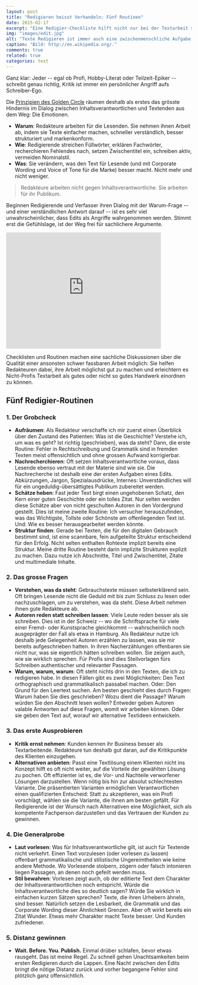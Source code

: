 ```yaml
---
layout: post
title: "Redigieren heisst Verhandeln: Fünf Routinen"
date: 2015-02-17
excerpt: "Eine Redigier-Checkliste hilft nicht nur bei der Textarbeit sondern dient Redigierenden und Text-Liferanten als Gesprächs- und Verhandlungsgrundlage."
img: "images/edit.jpg"
alt: "Texte Redigieren ist immer auch eine zwischenmenschliche Aufgabe."
caption: "Bild: http://en.wikipedia.org/."
comments: true
related: true
categories: text
---
```


<!-- Ich darf Texte nicht editieren -- nicht ohne den Autoren oder den Verwantwortlichen zuvor drei Fragen zu beantworten:

- Warum ist es nötig unsere Texte zu editieren? Es war alles genau so, wie ich es haben wollte!?
- Wie soll mein Text noch besser gemacht werden?
- Was wird verändert? Es ist alles genau so, wie es sein soll! -->

Ganz klar: Jeder -- egal ob Profi, Hobby-Literat oder Teilzeit-Epiker -- schreibt genau richtig, Kritik ist immer ein persönlicher Angriff aufs Schreiber-Ego.

Die [Prinzipien des Golden Circle](http://en.wikipedia.org/wiki/Simon_Sinek) räumen deshalb als erstes das grösste Hindernis im Dialog zwischen Inhaltsverantwortlichen und Textenden aus dem Weg: Die Emotionen. 

<!-- Die drei Fragen machen professionellen Textarbeitenden klar, warum Inhaltslieferanten mit einem Edit Probleme haben. Umgekehrt schafft ein Gespräch über die drei goldenen Fragen Nicht-Profis verständlich, warum ihr Text nicht in seiner ursprünglichen Version publiziert werden konnte. -->

- **Warum**: Redakteure arbeiten für die Lesenden. Sie nehmen ihnen Arbeit ab, indem sie Texte einfacher machen, schneller verständlich, besser strukturiert und markenkonform.
- **Wie**: Redigierende streichen Füllwörter, erklären Fachwörter, recherchieren Fehlendes nach, setzen Zwischentitel ein, schreiben aktiv, vermeiden Nominalstil.
- **Was**: Sie verändern, was den Text für Lesende (und mit Corporate Wording und Voice of Tone für die Marke) besser macht. Nicht mehr und nicht weniger.

> Redakteure arbeiten nicht gegen Inhaltsverantwortliche. Sie arbeiten für ihr Publikum.

Beginnen Redigierende und Verfasser ihren Dialog mit der Warum-Frage -- und einer verständlichen Antwort darauf -- ist es sehr viel unwahrscheinlicher, dass Edits als Angriffe wahrgenommen werden. Stimmt erst die Gefühlslage, ist der Weg frei für sachlichere Argumente.

<div class="frame">
	<iframe width="420" height="315" src="https://www.youtube.com/embed/l5Tw0PGcyN0" frameborder="0" allowfullscreen></iframe>
</div>

Checklisten und Routinen machen eine sachliche Diskussionen über die Qualität einer ansonsten schwer fassbaren Arbeit möglich: Sie helfen Redakteuren dabei, ihre Arbeit möglichst gut zu machen und erleichtern es Nicht-Profis Textarbeit als gutes oder nicht so gutes Handwerk einordnen zu können.

## Fünf Redigier-Routinen

### 1. Der Grobcheck

- **Aufräumen**: Als Redakteur verschaffe ich mir zuerst einen Überblick über den Zustand des Patienten: Was ist die Geschichte? Verstehe ich, um was es geht? Ist richtig (geschrieben), was da steht? Dann, die erste Routine: Fehler in Rechtschreibung und Grammatik sind in fremden Texten meist offensichtlich und ohne grossen Aufwand korrigierbar.
- **Nachrecherchieren**: Oft setzen Inhaltsverantwortliche voraus, dass Lesende ebenso vertraut mit der Materie sind wie sie. Die Nachrecherche ist deshalb eine der ersten Aufgaben eines Edits. Abkürzungen, Jargon, Spezialausdrücke, Internes: Unverständliches will für ein ungeduldig-übersättigtes Publikum zubereitet werden.
- **Schätze heben**: Fast jeder Text birgt einen ungehobenen Schatz, den Kern einer guten Geschichte oder ein tolles Zitat. Nur selten werden diese Schätze aber von nicht geschulten Autoren in den Vordergrund gestellt. Dies ist meine zweite Routine: Ich versucher herauszufinden, was das Wichtigste, Tollste oder Schönste am offenliegenden Text ist. Und: Wie es besser herausgearbeitet werden könnte.
- **Struktur finden**: Gerade bei Texten, die für den digitalen Gebrauch bestimmt sind, ist eine scannbare, fein aufgeteilte Struktur entscheidend für den Erfolg. Nicht selten enthalten Rohtexte implizit bereits eine Struktur. Meine dritte Routine besteht darin implizite Strukturen explizit zu machen. Dazu nutze ich Abschnitte, Titel und Zwischentitel, Zitate und multimediale Inhalte.

### 2. Das grosse Fragen

- **Verstehen, was da steht**: Gebrauchstexte müssen selbsterklärend sein. Oft bringen Lesende nicht die Geduld mit bis zum Schluss zu lesen oder nachzuschlagen, um zu verstehen, was da steht. Diese Arbeit nehmen ihnen gute Redakteure ab. 
- **Autoren reden statt schreiben lassen**: Viele Leute reden besser als sie schreiben. Dies ist in der Schweiz -- wo die Schriftsprache für viele einer Fremd- oder Kunstsprache gleichkommt -- wahrscheinlich noch ausgeprägter der Fall als etwa in Hamburg. Als Redakteur nutze ich deshalb jede Gelegenheit Autoren erzählen zu lassen, was sie mir bereits aufgeschrieben hatten. In ihren Nacherzählungen offenbaren sie nicht nur, was sie eigentlich hätten schreiben wollen. Sie zeigen auch, wie sie wirklich sprechen. Für Profis sind dies Steilvorlagen fürs Schreiben authentischer und relevanter Passagen. 
- **Warum, warum, warum**: Oft steht nichts drin in den Texten, die ich zu redigieren habe. In diesen Fällen gibt es zwei Möglichkeiten: Den Text orthographisch und grammatikalisch passabel machen. Oder: Den Grund für den Leertext suchen. Am besten geschieht dies durch Fragen: Warum haben Sie dies geschrieben? Wozu dient die Passage? Warum würden Sie den Abschnitt lesen wollen? Entweder geben Autoren valable Antworten auf diese Fragen, womit wir arbeiten können. Oder sie geben den Text auf, worauf wir alternative Textideen entwickeln.

### 3. Das erste Ausprobieren

- **Kritik ernst nehmen**: Kunden kennen ihr Business besser als Textarbeitende. Redakteure tun deshalb gut daran, auf die Kritikpunkte des Klienten einzugehen.
- **Alternativen anbieten**: Passt eine Textlösung einem Klienten nicht ins Konzept hilft es oft nicht weiter, auf die Vorteile der gewählten Lösung zu pochen. Oft effizienter ist es, die Vor- und Nachteile verworfener Lösungen darzustellen. Wenn nötig bis hin zur absolut schlechtesten Variante. Die präsentierten Varianten ermöglichen Verantwortlichen einen qualifizierten Entscheid: Statt zu akzeptieren, was ein Profi vorschlägt, wählen sie die Variante, die ihnen am besten gefällt. Für Redigierende ist der Wunsch nach Alternativen eine Möglichkeit, sich als kompetente Fachperson darzustellen und das Vertrauen der Kunden zu gewinnen. 

### 4. Die Generalprobe

- **Laut vorlesen**: Was für Inhaltsverantwortliche gilt, ist auch für Textende nicht verkehrt. Einen Text vorzulesen (oder vorlesen zu lassen) offenbart grammatikalische und stilistische Ungereimtheiten wie keine andere Methode. Wo Vorlesende stolpern, zögern oder falsch intonieren liegen Passagen, an denen noch gefeilt werden muss. 
- **Stil bewahren**: Vorlesen zeigt auch, ob der editierte Text dem Charakter der Inhaltsverantwortlichen noch entspricht. Würde die Inhaltsverantwortliche dies so deutlich sagen? Würde Sie wirklich in einfachen kurzen Sätzen sprechen? Texte, die ihren Urhebern ähneln, sind besser. Natürlich setzen die Lesbarkeit, die Grammatik und das Corporate Wording dieser Ähnlichkeit Grenzen. Aber oft wirkt bereits ein Zitat Wunder. Etwas mehr Charakter macht Texte besser. Und Kunden zufriedener.

### 5. Distanz gewinnen

- **Wait. Before. You. Publish.** Einmal drüber schlafen, bevor etwas rausgeht. Das ist meine Regel. Zu schnell gehen Unachtsamkeiten beim ersten Redigieren durch die Lappen. Eine Nacht zwischen den Edits bringt die nötige Distanz zurück und vorher begangene Fehler sind plötzlich ganz offensichtlich.